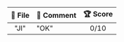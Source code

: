 | 📂 **File**   | 💬 **Comment** | 🏆 **Score** |
| :-----------: |---------------| :-------------: |
| "JI" | "OK" | 0/10 |
